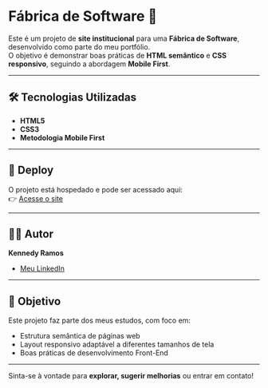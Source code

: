 # Fábrica de Software 🚀

Este é um projeto de **site institucional** para uma **Fábrica de Software**, desenvolvido como parte do meu portfólio.  
O objetivo é demonstrar boas práticas de **HTML semântico** e **CSS responsivo**, seguindo a abordagem **Mobile First**.

---

## 🛠️ Tecnologias Utilizadas

- **HTML5**
- **CSS3**
- **Metodologia Mobile First**

---

## 📱 Deploy

O projeto está hospedado e pode ser acessado aqui:  
👉 [Acesse o site](https://fabrica-software.netlify.app/)

---

## 👨‍💻 Autor

**Kennedy Ramos**

- [Meu LinkedIn](https://www.linkedin.com/in/devkennedyramos/)

---

## 📌 Objetivo

Este projeto faz parte dos meus estudos, com foco em:
- Estrutura semântica de páginas web
- Layout responsivo adaptável a diferentes tamanhos de tela
- Boas práticas de desenvolvimento Front-End

---

Sinta-se à vontade para **explorar, sugerir melhorias** ou entrar em contato!
